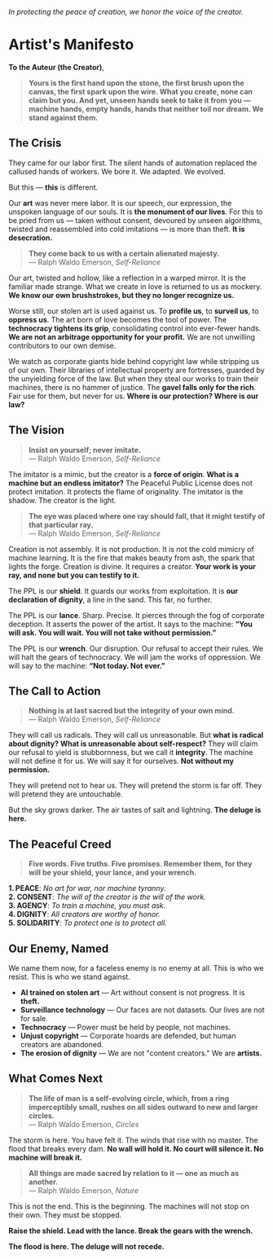 *In protecting the peace of creation, we honor the voice of the creator.*

Artist's Manifesto
==================

**To the Auteur (the Creator)**,

> **Yours is the first hand upon the stone, the first brush upon the canvas, the first spark upon the wire. What you create, none can claim but you. And yet, unseen hands seek to take it from you — machine hands, empty hands, hands that neither toil nor dream. We stand against them.**

The Crisis
----------

They came for our labor first. The silent hands of automation replaced the callused hands of workers. We bore it. We adapted. We evolved.

But this — **this** is different.

Our **art** was never mere labor. It is our speech, our expression, the unspoken language of our souls. It is **the monument of our lives**. For this to be pried from us — taken without consent, devoured by unseen algorithms, twisted and reassembled into cold imitations — is more than theft. **It is desecration.**

> **They come back to us with a certain alienated majesty.**  
> — Ralph Waldo Emerson, *Self-Reliance*  

Our art, twisted and hollow, like a reflection in a warped mirror. It is the familiar made strange. What we create in love is returned to us as mockery. **We know our own brushstrokes, but they no longer recognize us.**  

Worse still, our stolen art is used against us. To **profile us**, to **surveil us**, to **oppress us**. The art born of love becomes the tool of power. The **technocracy tightens its grip**, consolidating control into ever-fewer hands. **We are not an arbitrage opportunity for your profit.** We are not unwilling contributors to our own demise.

We watch as corporate giants hide behind copyright law while stripping us of our own. Their libraries of intellectual property are fortresses, guarded by the unyielding force of the law. But when they steal our works to train their machines, there is no hammer of justice. The **gavel falls only for the rich**. Fair use for them, but never for us. **Where is our protection? Where is our law?**

The Vision
----------

> **Insist on yourself; never imitate.**  
> — Ralph Waldo Emerson, *Self-Reliance*  

The imitator is a mimic, but the creator is a **force of origin**. **What is a machine but an endless imitator?** The Peaceful Public License does not protect imitation. It protects the flame of originality. The imitator is the shadow. The creator is the light.  

> **The eye was placed where one ray should fall, that it might testify of that particular ray.**  
> — Ralph Waldo Emerson, *Self-Reliance*  

Creation is not assembly. It is not production. It is not the cold mimicry of machine learning. It is the fire that makes beauty from ash, the spark that lights the forge. Creation is divine. It requires a creator. **Your work is your ray, and none but you can testify to it.**  

The PPL is our **shield**. It guards our works from exploitation. It is **our declaration of dignity**, a line in the sand. This far, no further.

The PPL is our **lance**. Sharp. Precise. It pierces through the fog of corporate deception. It asserts the power of the artist. It says to the machine: **“You will ask. You will wait. You will not take without permission.”**

The PPL is our **wrench**. Our disruption. Our refusal to accept their rules. We will halt the gears of technocracy. We will jam the works of oppression. We will say to the machine: **“Not today. Not ever.”**

The Call to Action
------------------

> **Nothing is at last sacred but the integrity of your own mind.**  
> — Ralph Waldo Emerson, *Self-Reliance*  

They will call us radicals. They will call us unreasonable. But **what is radical about dignity? What is unreasonable about self-respect?** They will claim our refusal to yield is stubbornness, but we call it **integrity**. The machine will not define it for us. We will say it for ourselves. **Not without my permission.**  

They will pretend not to hear us. They will pretend the storm is far off. They will pretend they are untouchable.

But the sky grows darker. The air tastes of salt and lightning. **The deluge is here.**

The Peaceful Creed
------------------

> **Five words. Five truths. Five promises. Remember them, for they will be your shield, your lance, and your wrench.**

**1. PEACE**: *No art for war, nor machine tyranny.*  
**2. CONSENT**: *The will of the creator is the will of the work.*  
**3. AGENCY**: *To train a machine, you must ask.*  
**4. DIGNITY**: *All creators are worthy of honor.*  
**5. SOLIDARITY**: *To protect one is to protect all.*  

Our Enemy, Named
----------------

We name them now, for a faceless enemy is no enemy at all. This is who we resist. This is who we stand against.

- **AI trained on stolen art** — Art without consent is not progress. It is **theft.**  
- **Surveillance technology** — Our faces are not datasets. Our lives are not for sale.  
- **Technocracy** — Power must be held by people, not machines.  
- **Unjust copyright** — Corporate hoards are defended, but human creators are abandoned.  
- **The erosion of dignity** — We are not "content creators." We are **artists.**  

What Comes Next
---------------

> **The life of man is a self-evolving circle, which, from a ring imperceptibly small, rushes on all sides outward to new and larger circles.**  
> — Ralph Waldo Emerson, *Circles*  

The storm is here. You have felt it. The winds that rise with no master. The flood that breaks every dam. **No wall will hold it. No court will silence it. No machine will break it.**  

> **All things are made sacred by relation to it — one as much as another.**  
> — Ralph Waldo Emerson, *Nature*  

This is not the end. This is the beginning. The machines will not stop on their own. They must be stopped.

**Raise the shield. Lead with the lance. Break the gears with the wrench.**

**The flood is here. The deluge will not recede.**

